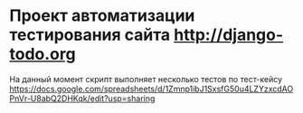 # Проект автоматизации тестирования сайта http://django-todo.org

На данный момент скрипт выполняет несколько тестов по тест-кейсу https://docs.google.com/spreadsheets/d/1Zmnp1ibJ1SxsfG50u4LZYzxcdAOPnVr-U8abQ2DHKqk/edit?usp=sharing


